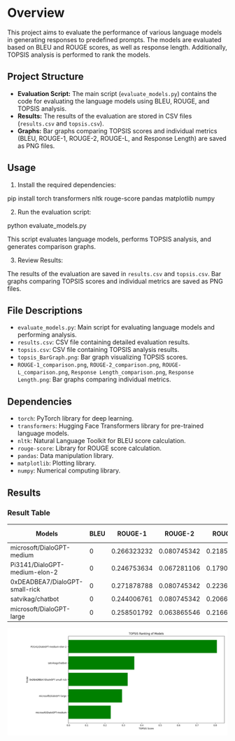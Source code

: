 # Overview

This project aims to evaluate the performance of various language models in generating responses to predefined prompts. The models are evaluated based on BLEU and ROUGE scores, as well as response length. Additionally, TOPSIS analysis is performed to rank the models.

## Project Structure

- **Evaluation Script:** The main script (`evaluate_models.py`) contains the code for evaluating the language models using BLEU, ROUGE, and TOPSIS analysis.
- **Results:** The results of the evaluation are stored in CSV files (`results.csv` and `topsis.csv`).
- **Graphs:** Bar graphs comparing TOPSIS scores and individual metrics (BLEU, ROUGE-1, ROUGE-2, ROUGE-L, and Response Length) are saved as PNG files.

## Usage

1. Install the required dependencies:

pip install torch transformers nltk rouge-score pandas matplotlib numpy

2. Run the evaluation script:

python evaluate_models.py

This script evaluates language models, performs TOPSIS analysis, and generates comparison graphs.

3. Review Results:

The results of the evaluation are saved in `results.csv` and `topsis.csv`. Bar graphs comparing TOPSIS scores and individual metrics are saved as PNG files.

## File Descriptions

- `evaluate_models.py`: Main script for evaluating language models and performing analysis.
- `results.csv`: CSV file containing detailed evaluation results.
- `topsis.csv`: CSV file containing TOPSIS analysis results.
- `topsis_BarGraph.png`: Bar graph visualizing TOPSIS scores.
- `ROUGE-1_comparison.png`, `ROUGE-2_comparison.png`, `ROUGE-L_comparison.png`, `Response Length_comparison.png`, `Response Length.png`: Bar graphs comparing individual metrics.

## Dependencies

- `torch`: PyTorch library for deep learning.
- `transformers`: Hugging Face Transformers library for pre-trained language models.
- `nltk`: Natural Language Toolkit for BLEU score calculation.
- `rouge-score`: Library for ROUGE score calculation.
- `pandas`: Data manipulation library.
- `matplotlib`: Plotting library.
- `numpy`: Numerical computing library.

## Results

### Result Table

| Models                              | BLEU | ROUGE-1       | ROUGE-2       | ROUGE-L       | Response Length | TOPSIS Score | Rank |
|-------------------------------------|------|---------------|---------------|---------------|-----------------|--------------|------|
| microsoft/DialoGPT-medium           | 0    | 0.266323232   | 0.080745342   | 0.218511785   | 8               | 0.231507532  | 5    |
| Pi3141/DialoGPT-medium-elon-2       | 0    | 0.246753634   | 0.067281106   | 0.179064954   | 16.2            | 0.809509469  | 1    |
| 0xDEADBEA7/DialoGPT-small-rick      | 0    | 0.271878788   | 0.080745342   | 0.22369697    | 10              | 0.32355204   | 3    |
| satvikag/chatbot                    | 0    | 0.244006761   | 0.080745342   | 0.206684246   | 10              | 0.359406464  | 2    |
| microsoft/DialoGPT-large            | 0    | 0.258501792   | 0.063865546   | 0.216695341   | 10.6            | 0.292625802  | 4    |

![Bar graph visualizing TOPSIS scores](Topsis_Ranking.png)



